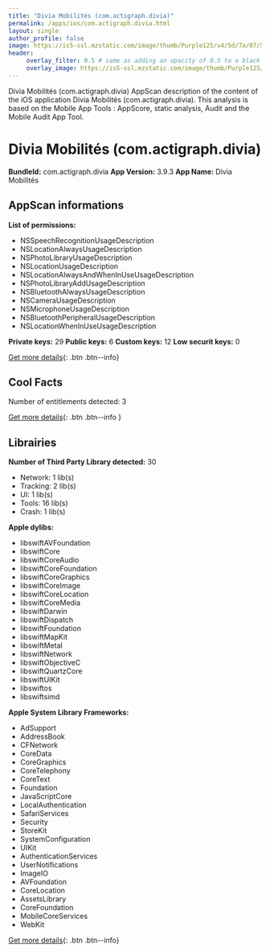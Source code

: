 ```yaml
---
title: "Divia Mobilités (com.actigraph.divia)"
permalink: /apps/ios/com.actigraph.divia.html
layout: single
author_profile: false
image: https://is5-ssl.mzstatic.com/image/thumb/Purple125/v4/5d/7a/07/5d7a079e-05c9-2077-2c85-87279e0a84ef/AppIcon-0-0-1x_U007emarketing-0-0-0-10-0-0-sRGB-0-0-0-GLES2_U002c0-512MB-85-220-0-0.png/512x512bb.jpg
header: 
     overlay_filter: 0.5 # same as adding an opacity of 0.5 to a black background
     overlay_image: https://is5-ssl.mzstatic.com/image/thumb/Purple125/v4/5d/7a/07/5d7a079e-05c9-2077-2c85-87279e0a84ef/AppIcon-0-0-1x_U007emarketing-0-0-0-10-0-0-sRGB-0-0-0-GLES2_U002c0-512MB-85-220-0-0.png/512x512bb.jpg
---
```

Divia Mobilités (com.actigraph.divia) AppScan description of the content of the iOS application Divia Mobilités (com.actigraph.divia). This analysis is based on the Mobile App Tools : AppScore, static analysis, Audit and the Mobile Audit App Tool.

# Divia Mobilités (com.actigraph.divia)

**BundleId:** com.actigraph.divia
**App Version:** 3.9.3
**App Name:** Divia Mobilités


## AppScan informations 

**List of permissions:** 
- NSSpeechRecognitionUsageDescription
- NSLocationAlwaysUsageDescription
- NSPhotoLibraryUsageDescription
- NSLocationUsageDescription
- NSLocationAlwaysAndWhenInUseUsageDescription
- NSPhotoLibraryAddUsageDescription
- NSBluetoothAlwaysUsageDescription
- NSCameraUsageDescription
- NSMicrophoneUsageDescription
- NSBluetoothPeripheralUsageDescription
- NSLocationWhenInUseUsageDescription
  
  
**Private keys:** 29
**Public keys:** 6
**Custom keys:** 12
**Low securit keys:** 0
  
[Get more details](/pricing.html){: .btn .btn--info}

## Cool Facts

Number of entitlements detected: 3
  
[Get more details](/pricing.html){: .btn .btn--info }

## Librairies 
**Number of Third Party Library detected:** 30
- Network: 1 lib(s)
- Tracking: 2 lib(s)
- UI: 1 lib(s)
- Tools: 16 lib(s)
- Crash: 1 lib(s)


**Apple dylibs:**
- libswiftAVFoundation
- libswiftCore
- libswiftCoreAudio
- libswiftCoreFoundation
- libswiftCoreGraphics
- libswiftCoreImage
- libswiftCoreLocation
- libswiftCoreMedia
- libswiftDarwin
- libswiftDispatch
- libswiftFoundation
- libswiftMapKit
- libswiftMetal
- libswiftNetwork
- libswiftObjectiveC
- libswiftQuartzCore
- libswiftUIKit
- libswiftos
- libswiftsimd


**Apple System Library Frameworks:**
- AdSupport
- AddressBook
- CFNetwork
- CoreData
- CoreGraphics
- CoreTelephony
- CoreText
- Foundation
- JavaScriptCore
- LocalAuthentication
- SafariServices
- Security
- StoreKit
- SystemConfiguration
- UIKit
- AuthenticationServices
- UserNotifications
- ImageIO
- AVFoundation
- CoreLocation
- AssetsLibrary
- CoreFoundation
- MobileCoreServices
- WebKit


  
[Get more details](/pricing.html){: .btn .btn--info}

